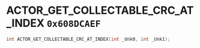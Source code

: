 # ACTOR_GET_COLLECTABLE_CRC_AT_INDEX `0x608DCAEF`

```cpp
int ACTOR_GET_COLLECTABLE_CRC_AT_INDEX(int _Unk0, int _Unk1);
```